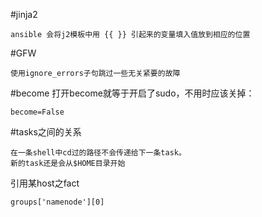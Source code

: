 #jinja2
```
ansible 会将j2模板中用 {{ }} 引起来的变量填入值放到相应的位置
```
#GFW
```
使用ignore_errors子句跳过一些无关紧要的故障
```
#become
打开become就等于开启了sudo，不用时应该关掉：
```
become=False
```
#tasks之间的关系
```
在一条shell中cd过的路径不会传递给下一条task。
新的task还是会从$HOME目录开始
```
引用某host之fact
```
groups['namenode'][0]
```
